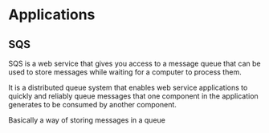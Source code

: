 # Applications
## SQS
SQS is a web service that gives you access to a message queue that can be used to store messages while waiting for a computer to process them.

It is a distributed queue system that enables web service applications to quickly and reliably queue messages that one component in the application generates to be consumed by another component.

Basically a way of storing messages in a queue

